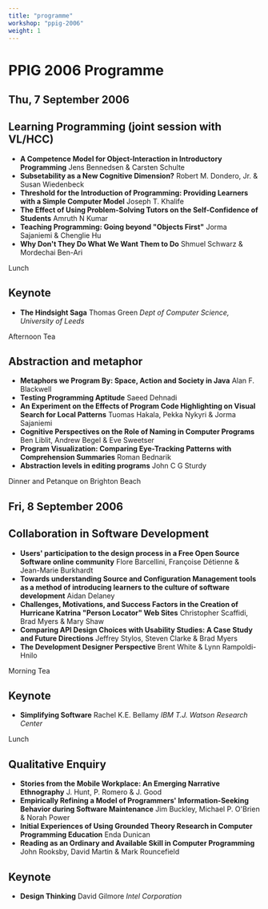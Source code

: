 ```yaml
---
title: "programme"
workshop: "ppig-2006"
weight: 1
---
```

PPIG 2006 Programme
===================

**Thu, 7 September 2006**
-------------------------

Learning Programming (joint session with VL/HCC)
------------------------------------------------

*   **A Competence Model for Object-Interaction in Introductory Programming** Jens Bennedsen & Carsten Schulte
*   **Subsetability as a New Cognitive Dimension?** Robert M. Dondero, Jr. & Susan Wiedenbeck
*   **Threshold for the Introduction of Programming: Providing Learners with a Simple Computer Model** Joseph T. Khalife
*   **The Effect of Using Problem-Solving Tutors on the Self-Confidence of Students** Amruth N Kumar
*   **Teaching Programming: Going beyond "Objects First"** Jorma Sajaniemi & Chenglie Hu
*   **Why Don't They Do What We Want Them to Do** Shmuel Schwarz & Mordechai Ben-Ari

Lunch

Keynote
-------

*   **The Hindsight Saga** Thomas Green _Dept of Computer Science, University of Leeds_

Afternoon Tea

Abstraction and metaphor
------------------------

*   **Metaphors we Program By: Space, Action and Society in Java** Alan F. Blackwell
*   **Testing Programming Aptitude** Saeed Dehnadi
*   **An Experiment on the Effects of Program Code Highlighting on Visual Search for Local Patterns** Tuomas Hakala, Pekka Nykyri & Jorma Sajaniemi
*   **Cognitive Perspectives on the Role of Naming in Computer Programs** Ben Liblit, Andrew Begel & Eve Sweetser
*   **Program Visualization: Comparing Eye-Tracking Patterns with Comprehension Summaries** Roman Bednarik
*   **Abstraction levels in editing programs** John C G Sturdy

Dinner and Petanque on Brighton Beach

**Fri, 8 September 2006**
-------------------------

Collaboration in Software Development
-------------------------------------

*   **Users' participation to the design process in a Free Open Source Software online community** Flore Barcellini, Françoise Détienne & Jean-Marie Burkhardt
*   **Towards understanding Source and Configuration Management tools as a method of introducing learners to the culture of software development** Aidan Delaney
*   **Challenges, Motivations, and Success Factors in the Creation of Hurricane Katrina "Person Locator" Web Sites** Christopher Scaffidi, Brad Myers & Mary Shaw
*   **Comparing API Design Choices with Usability Studies: A Case Study and Future Directions** Jeffrey Stylos, Steven Clarke & Brad Myers
*   **The Development Designer Perspective** Brent White & Lynn Rampoldi-Hnilo

Morning Tea

Keynote
-------

*   **Simplifying Software** Rachel K.E. Bellamy _IBM T.J. Watson Research Center_

Lunch

Qualitative Enquiry
-------------------

*   **Stories from the Mobile Workplace: An Emerging Narrative Ethnography** J. Hunt, P. Romero & J. Good
*   **Empirically Refining a Model of Programmers' Information-Seeking Behavior during Software Maintenance** Jim Buckley, Michael P. O'Brien & Norah Power
*   **Initial Experiences of Using Grounded Theory Research in Computer Programming Education** Enda Dunican
*   **Reading as an Ordinary and Available Skill in Computer Programming** John Rooksby, David Martin & Mark Rouncefield

Keynote
-------

*   **Design Thinking** David Gilmore _Intel Corporation_
